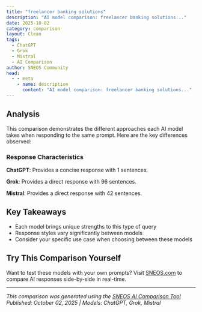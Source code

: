 ```yaml
---
title: "freelancer banking solutions"
description: "AI model comparison: freelancer banking solutions..."
date: 2025-10-02
category: comparison
layout: Clean
tags:
  - ChatGPT
  - Grok
  - Mistral
  - AI Comparison
author: SNEOS Community
head:
  - - meta
    - name: description
      content: "AI model comparison: freelancer banking solutions..."
---
```


<ChatComparison
  title="freelancer banking solutions"
  prompt="freelancer banking solutions"
  :responses='{
    "ChatGPT": "Error calling OpenAI API.",
    "Grok": "Freelancer banking solutions are financial services and tools tailored to the unique needs of freelancers, independent contractors, and self-employed individuals. Unlike traditional employees, freelancers often face irregular income, multiple clients, and the need to manage taxes, invoicing, and expenses on their own. Specialized banking solutions can help streamline these processes, improve cash flow management, and provide financial stability. Below, I\u2019ll outline key features to look for in freelancer banking solutions, as well as some popular options.\n\n---\n\n### **Key Features of Freelancer Banking Solutions**\n1. **Business and Personal Account Integration**:\n   - Many freelancers need a way to separate personal and business finances. Some banking solutions offer sub-accounts or tools to categorize income and expenses without needing a fully separate business account.\n   - Look for accounts with no or low fees for small transactions, as freelancers often deal with smaller, frequent payments.\n\n2. **Invoicing and Payment Tools**:\n   - Some platforms integrate invoicing directly into the banking app, allowing freelancers to create, send, and track invoices.\n   - Support for multiple payment methods (e.g., ACH transfers, credit card payments, PayPal, or Stripe integration) can make it easier to get paid by clients.\n\n3. **Tax Management and Automation**:\n   - Freelancers are responsible for setting aside money for taxes (e.g., quarterly estimated taxes in the US). Solutions that automatically allocate a percentage of income to a tax savings account are incredibly useful.\n   - Some tools provide expense tracking and generate reports compatible with tax software (e.g., QuickBooks, TurboTax).\n\n4. **Expense Tracking and Budgeting**:\n   - Tools to categorize expenses, track deductible business costs, and monitor cash flow are critical for maintaining financial health.\n   - Integration with accounting software or apps can save time on bookkeeping.\n\n5. **Access to Credit and Loans**:\n   - Freelancers often face challenges securing traditional loans due to irregular income. Some banking solutions offer microloans, lines of credit, or overdraft protection tailored to fluctuating earnings.\n   - Fast access to funds can help bridge gaps between projects.\n\n6. **No or Low Fees**:\n   - Traditional business accounts often come with high fees for minimum balances or transactions. Freelancer-friendly banks or fintech solutions often waive these fees or offer free accounts.\n\n7. **International Payments and Multi-Currency Support**:\n   - Freelancers working with international clients need solutions for handling cross-border payments with low fees and favorable exchange rates.\n   - Multi-currency accounts or integration with platforms like Wise (formerly TransferWise) are a plus.\n\n8. **Mobile and Online Accessibility**:\n   - As freelancers often work remotely or on the go, banking apps with robust mobile features (e.g., instant notifications, mobile check deposits) are essential.\n\n---\n\n### **Popular Freelancer Banking Solutions**\nHere are some banking and fintech platforms that cater to freelancers and self-employed individuals:\n\n1. **Lili**:\n   - Designed specifically for freelancers and small business owners in the US.\n   - Offers a no-fee business checking account with tools for expense tracking, tax savings, and invoicing.\n   - Automatically sets aside a percentage of income for taxes.\n   - No minimum balance or monthly fees.\n\n2. **Novo**:\n   - A free online business banking platform for freelancers and small businesses.\n   - Integrates with tools like Stripe, QuickBooks, and Slack for payments and accounting.\n   - No monthly fees or minimum balance requirements.\n   - Offers invoicing tools and budgeting features.\n\n3. **Wave Financial**:\n   - Primarily a bookkeeping and invoicing platform but offers a free business bank account (Wave Money) for US-based freelancers.\n   - Seamless integration with invoicing and accounting tools.\n   - Low transaction fees for payments.\n\n4. **Azlo (now part of BBVA, transitioned to Novo for some users)**:\n   - While Azlo has shut down, many users have transitioned to Novo, which offers similar fee-free banking for freelancers.\n   - Focuses on digital-first banking with no hidden fees.\n\n5. **Wise (formerly TransferWise)**:\n   - Ideal for freelancers with international clients.\n   - Offers multi-currency accounts and low-cost international transfers.\n   - Transparent exchange rates and integration with other banking tools.\n\n6. **QuickBooks Cash**:\n   - A banking solution integrated with QuickBooks accounting software.\n   - Offers cash flow management tools, expense tracking, and high-yield savings.\n   - Great for freelancers already using QuickBooks for bookkeeping.\n\n7. **Chime**:\n   - A popular choice for personal banking, but many freelancers use it due to no fees and early direct deposit features.\n   - Offers a high-yield savings account and automatic savings tools.\n   - Lacks advanced business features like invoicing.\n\n8. **Revolut Business (for Freelancers)**:\n   - Offers a freelancer plan with multi-currency accounts, low-cost international transfers, and expense management.\n   - Suitable for those working with global clients or traveling frequently.\n   - Includes tools for invoicing and payment requests.\n\n9. **Found**:\n   - A banking and tax solution for self-employed individuals and freelancers.\n   - Offers a business banking account with built-in bookkeeping, tax estimates, and expense tracking.\n   - Automatically sets aside money for taxes.\n\n10. **Traditional Banks with Freelancer-Friendly Accounts**:\n    - Some traditional banks like **Chase**, **Bank of America**, or **Wells Fargo** offer small business checking accounts that can work for freelancers. Look for accounts with low or no fees and online tools for invoicing and expense tracking.\n    - Credit unions may also offer tailored solutions with lower fees and more personalized service.\n\n---\n\n### **Things to Consider When Choosing a Solution**\n- **Income Structure**: If your income is irregular, prioritize accounts with no minimum balance requirements and overdraft protection.\n- **Client Base**: If you work with international clients, focus on solutions with low-cost cross-border payment options (e.g., Wise or Revolut).\n- **Tax Needs**: If taxes are a concern, choose a platform like Lili or Found with built-in tax savings tools.\n- **Integration**: Ensure the banking solution integrates with your existing tools (e.g., accounting software, payment processors like PayPal or Stripe).\n- **Fees**: Avoid accounts with high maintenance or transaction fees, as they can eat into your profits.\n- **FDIC Insurance**: Make sure the platform is FDIC-insured (or equivalent in your country) to protect your funds.\n\n---\n\n### **Additional Tips for Freelancers**\n- **Separate Finances**: Even if a bank doesn\u2019t require a separate business account, use sub-accounts or different accounts to separate personal and business finances for easier bookkeeping and tax preparation.\n- **Emergency Fund**: Build a buffer for lean months since freelance income can be unpredictable. High-yield savings accounts can help grow this fund.\n- **Track Everything**: Use apps or banking tools to track all income and expenses, ensuring you don\u2019t miss tax deductions.\n- **Consult a Professional**: If your freelance income grows significantly, consider consulting a financial advisor or accountant to optimize your banking and tax strategy.\n\nBy choosing the right banking solution, freelancers can save time, reduce financial stress, and focus on growing their business. If you\u2019re looking for a specific recommendation based on your location or industry, let me know!",
    "Mistral": "Freelancers often have unique banking needs due to the nature of their work, which can include irregular income, multiple clients, and the need for efficient financial management. Here are some banking solutions tailored for freelancers:\n\n### 1. **Business Bank Accounts**\n   - **Separate Personal and Business Finances:** Opening a separate business bank account helps in tracking expenses, managing taxes, and maintaining professionalism.\n   - **Features:** Look for accounts that offer low or no fees, online banking, mobile deposits, and integration with accounting software.\n\n### 2. **Digital Banks**\n   - **Online-Only Banks:** These banks often have lower fees and better interest rates compared to traditional banks. Examples include Chime, Ally Bank, and Simple.\n   - **Features:** Mobile banking, easy transfers, and often come with budgeting tools.\n\n### 3. **Freelancer-Specific Banks**\n   - **Lili:** A banking solution specifically designed for freelancers. It offers features like tax buckets, expense categorization, and invoicing tools.\n   - **Novo:** Another freelancer-friendly bank that provides features like invoicing, expense tracking, and integration with popular accounting software.\n\n### 4. **High-Yield Savings Accounts**\n   - **Emergency Fund:** Freelancers should consider having a high-yield savings account to build an emergency fund, given the variability in income.\n   - **Features:** Competitive interest rates, easy access to funds, and often no monthly fees.\n\n### 5. **Invoicing and Payment Solutions**\n   - **PayPal:** Widely accepted for online payments and offers invoicing tools.\n   - **Stripe:** Ideal for freelancers who need to accept credit card payments.\n   - **QuickBooks Payments:** Integrates with QuickBooks accounting software for seamless invoicing and payment tracking.\n\n### 6. **Accounting Software**\n   - **QuickBooks:** Offers comprehensive accounting features, including invoicing, expense tracking, and tax preparation.\n   - **FreshBooks:** User-friendly and designed specifically for small businesses and freelancers.\n   - **Xero:** Cloud-based accounting software with features tailored for freelancers.\n\n### 7. **Tax Planning Tools**\n   - **TurboTax:** Offers self-employed versions that help freelancers with tax preparation.\n   - **H\u0026R Block:** Provides tax planning and preparation services, including options for self-employed individuals.\n\n### 8. **Budgeting and Financial Management Tools**\n   - **Mint:** A popular budgeting app that helps track income and expenses.\n   - **You Need A Budget (YNAB):** A comprehensive budgeting tool that helps freelancers manage their finances effectively.\n\n### 9. **Retirement Accounts**\n   - **SEP IRA:** Simplified Employee Pension IRA, ideal for freelancers who want to save for retirement with tax advantages.\n   - **Solo 401(k):** Offers higher contribution limits and more flexibility compared to traditional IRAs.\n\n### 10. **Credit and Loan Options**\n   - **Business Credit Cards:** Useful for managing cash flow and building business credit.\n   - **Small Business Loans:** Options like SBA loans, microloans, and lines of credit can help with cash flow management and business expansion.\n\n### 11. **Insurance**\n   - **Liability Insurance:** Protects freelancers from legal claims related to their work.\n   - **Health Insurance:** Essential for freelancers who do not have employer-sponsored health plans.\n\n### 12. **Professional Services**\n   - **Bookkeeping Services:** Outsourcing bookkeeping can save time and ensure accuracy.\n   - **Financial Advisors:** Can provide personalized advice on financial planning, investments, and retirement.\n\nBy leveraging these banking solutions, freelancers can better manage their finances, streamline their operations, and focus more on their work."
  }'
  published-date="08:11"
/>

## Analysis

This comparison demonstrates the different approaches each AI model takes when responding to the same prompt. Here are the key differences observed:

### Response Characteristics

**ChatGPT**: Provides a concise response with 1 sentences. 

**Grok**: Provides a direct response with 96 sentences. 

**Mistral**: Provides a direct response with 42 sentences. 

## Key Takeaways

- Each model brings unique strengths to this type of query
- Response styles vary significantly between models
- Consider your specific use case when choosing between these models

## Try This Comparison Yourself

Want to test these models with your own prompts? Visit [SNEOS.com](https://sneos.com) to compare AI responses side-by-side in real-time.

---

*This comparison was generated using the [SNEOS AI Comparison Tool](https://sneos.com)*
*Published: October 02, 2025 | Models: ChatGPT, Grok, Mistral*
